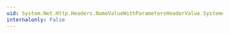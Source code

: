```yaml
---
uid: System.Net.Http.Headers.NameValueWithParametersHeaderValue.System#ICloneable#Clone
internalonly: False
---
```

